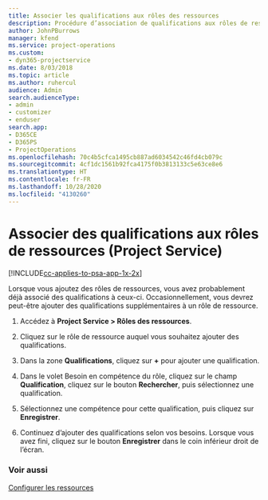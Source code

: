 ```yaml
---
title: Associer les qualifications aux rôles des ressources
description: Procédure d’association de qualifications aux rôles de ressources dans Project Service
author: JohnPBurrows
manager: kfend
ms.service: project-operations
ms.custom:
- dyn365-projectservice
ms.date: 8/03/2018
ms.topic: article
ms.author: ruhercul
audience: Admin
search.audienceType:
- admin
- customizer
- enduser
search.app:
- D365CE
- D365PS
- ProjectOperations
ms.openlocfilehash: 70c4b5cfca1495cb887ad6034542c46fd4cb079c
ms.sourcegitcommit: 4cf1dc1561b92fca4175f0b3813133c5e63ce8e6
ms.translationtype: HT
ms.contentlocale: fr-FR
ms.lasthandoff: 10/28/2020
ms.locfileid: "4130260"
---
```

# <a name="associate-skills-with-resource-roles-project-service"></a>Associer des qualifications aux rôles de ressources (Project Service)

[!INCLUDE[cc-applies-to-psa-app-1x-2x](../includes/cc-applies-to-psa-app-1x-2x.md)]

Lorsque vous ajoutez des rôles de ressources, vous avez probablement déjà associé des qualifications à ceux-ci. Occasionnellement, vous devrez peut-être ajouter des qualifications supplémentaires à un rôle de ressource.  
  
1.  Accédez à **Project Service > Rôles des ressources**.  
  
2.  Cliquez sur le rôle de ressource auquel vous souhaitez ajouter des qualifications.  
  
3.  Dans la zone **Qualifications**, cliquez sur **+** pour ajouter une qualification.  
  
4.  Dans le volet Besoin en compétence du rôle, cliquez sur le champ **Qualification**, cliquez sur le bouton **Rechercher**, puis sélectionnez une qualification.  
  
5.  Sélectionnez une compétence pour cette qualification, puis cliquez sur **Enregistrer**.  
  
6.  Continuez d’ajouter des qualifications selon vos besoins. Lorsque vous avez fini, cliquez sur le bouton **Enregistrer** dans le coin inférieur droit de l’écran.  
  
### <a name="see-also"></a>Voir aussi  
 [Configurer les ressources](../psa/set-up-resources.md)
